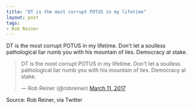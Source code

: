 ```yaml
---
title: "DT is the most corrupt POTUS in my lifetime"
layout: post
tags:
- Rob Reiner
---
```


DT is the most corrupt POTUS in my lifetime. Don't let a soulless pathological liar numb you with his mountain of lies. Democracy at stake.

<blockquote class="twitter-tweet"><p lang="en" dir="ltr">DT is the most corrupt POTUS in my lifetime. Don't let a soulless pathological liar numb you with his mountain of lies. Democracy at stake.</p>&mdash; Rob Reiner (@robreiner) <a href="https://twitter.com/robreiner/status/840376454391115776?ref_src=twsrc%5Etfw">March 11, 2017</a></blockquote> <script async src="https://platform.twitter.com/widgets.js" charset="utf-8"></script>

Source: Rob Reiner, via Twitter
